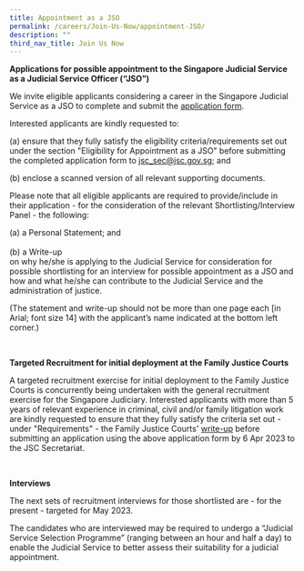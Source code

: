 ```yaml
---
title: Appointment as a JSO
permalink: /careers/Join-Us-Now/appointment-JSO/
description: ""
third_nav_title: Join Us Now
---
```

**Applications for possible appointment to the Singapore Judicial Service as a Judicial Service Officer (“JSO”)**
         
We invite eligible applicants considering a career in the Singapore Judicial Service as a JSO to complete and submit the [application form](https://go.gov.sg/judicalserviceofficerapplicationform).

Interested applicants are kindly requested to:

(a) ensure that they fully satisfy the eligibility criteria/requirements set out under the section "Eligibility for Appointment as a JSO" before submitting the completed application form to [jsc_sec@jsc.gov.sg](mailto:jsc_sec@jsc.gov.sg); and 
<br>

(b) enclose a scanned version of all relevant supporting documents. 


Please note that all eligible applicants are required to provide/include in their application - for the consideration of the relevant Shortlisting/Interview Panel - the following:
<br>

(a) a Personal Statement; and
<br>
<br>
(b) a Write-up <br>on why he/she is applying to the Judicial Service for consideration for possible shortlisting for an interview for possible appointment as a JSO and how and what he/she can contribute to the Judicial Service and the administration of justice.

(The statement and write-up should not be more than one page each \[in Arial; font size 14\] with the applicant’s name indicated at the bottom left corner.)

<br>

**Targeted Recruitment for initial deployment at the Family Justice Courts**

A targeted recruitment exercise for initial deployment to the Family Justice Courts is concurrently being undertaken with the general recruitment exercise for the Singapore Judiciary. Interested applicants with more than 5 years of relevant experience in criminal, civil and/or family litigation work are kindly requested to ensure that they fully satisfy the criteria set out - under "Requirements" - the Family Justice Courts' [write-up](https://go.gov.sg/beanfw) before submitting an application using the above application form by 6 Apr 2023 to the JSC Secretariat.

<br>
	
**Interviews**
	

The next sets of recruitment interviews for those shortlisted are - for the present - targeted for May 2023.

The candidates who are interviewed may be required to undergo a “Judicial Service Selection Programme” (ranging between an hour and half a day) to enable the Judicial Service to better assess their suitability for a judicial appointment.